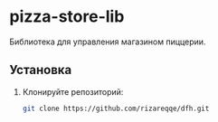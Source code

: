# pizza-store-lib

Библиотека для управления магазином пиццерии.

## Установка

1. Клонируйте репозиторий:
   ```bash
   git clone https://github.com/rizareqqe/dfh.git
   ```
